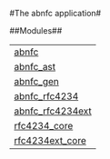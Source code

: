 

#The abnfc application#


##Modules##


<table width="100%" border="0" summary="list of modules">
<tr><td><a href="abnfc.md" class="module">abnfc</a></td></tr>
<tr><td><a href="abnfc_ast.md" class="module">abnfc_ast</a></td></tr>
<tr><td><a href="abnfc_gen.md" class="module">abnfc_gen</a></td></tr>
<tr><td><a href="abnfc_rfc4234.md" class="module">abnfc_rfc4234</a></td></tr>
<tr><td><a href="abnfc_rfc4234ext.md" class="module">abnfc_rfc4234ext</a></td></tr>
<tr><td><a href="rfc4234_core.md" class="module">rfc4234_core</a></td></tr>
<tr><td><a href="rfc4234ext_core.md" class="module">rfc4234ext_core</a></td></tr></table>


